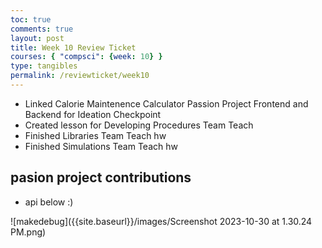 ```yaml
---
toc: true
comments: true
layout: post
title: Week 10 Review Ticket
courses: { "compsci": {week: 10} }
type: tangibles
permalink: /reviewticket/week10
---
```

- Linked Calorie Maintenence Calculator Passion Project Frontend and Backend for Ideation Checkpoint
- Created lesson for Developing Procedures Team Teach
- Finished Libraries Team Teach hw
- Finished Simulations Team Teach hw

## pasion project contributions
- api below :)

![makedebug]({{site.baseurl}}/images/Screenshot 2023-10-30 at 1.30.24 PM.png)